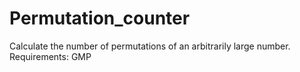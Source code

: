 # Permutation_counter
Calculate the number of permutations of an arbitrarily large number. Requirements: GMP
